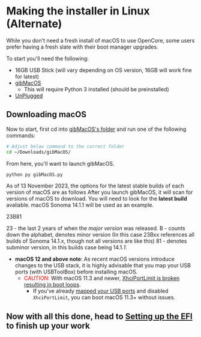 # Making the installer in Linux (Alternate)

While you don't need a fresh install of macOS to use OpenCore, some users prefer having a fresh slate with their boot manager upgrades.

To start you'll need the following:

* 16GB USB Stick (will vary depending on OS version, 16GB will work fine for latest)
* [gibMacOS](https://github.com/acidanthera/OpenCorePkg/releases)
  * This will require Python 3 installed (should be preinstalled)
* [UnPlugged](https://github.com/corpnewt/UnPlugged)
  
## Downloading macOS

Now to start, first cd into [gibMacOS's folder](https://github.com/corpnewt/gibMacOS) and run one of the following commands:


```sh
# Adjust below command to the correct folder
cd ~/Downloads/gibMacOS/
```

From here, you'll want to launch gibMacOS.
```sh
python py gibMacOS.py
```
As of 13 November 2023, the options for the latest stable builds of each version of macOS are as follows
After you launch gibMacOS, it will scan for versions of macOS to download. You will need to look for the **latest build** avaliable. macOS Sonoma 14.1.1 will be used as an example.

23B81

23 - the last 2 years of when the *major version* was released.
B - counts down the alphabet, denotes minor version (In this case 23Bxx references all builds of Sonoma 14.1.x, though not all versions are like this)
81 - denotes subminor version, in this builds case being 14.1.*1*.

* **macOS 12 and above note**: As recent macOS versions introduce changes to the USB stack, it is highly advisable that you map your USB ports (with USBToolBox) before installing macOS.
  * <span style="color:red"> CAUTION: </span> With macOS 11.3 and newer, [XhciPortLimit is broken resulting in boot loops](https://github.com/dortania/bugtracker/issues/162).
    * If you've already [mapped your USB ports](https://dortania.github.io/OpenCore-Post-Install/usb/) and disabled `XhciPortLimit`, you can boot macOS 11.3+ without issues.

## Now with all this done, head to [Setting up the EFI](./opencore-efi.md) to finish up your work